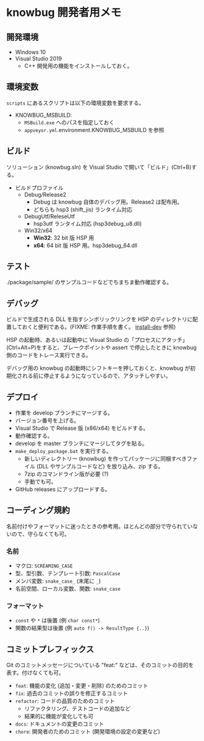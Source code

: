 # knowbug 開発者用メモ

## 開発環境

- Windows 10
- Visual Studio 2019
    - C++ 開発用の機能をインストールしておく。

## 環境変数

`scripts` にあるスクリプトは以下の環境変数を要求する。

- KNOWBUG_MSBUILD:
    - `MSBuild.exe` へのパスを指定しておく
    - `appveyor.yml`.environment.KNOWBUG_MSBUILD を参照

## ビルド

ソリューション (knowbug.sln) を Visual Studio で開いて「ビルド」(Ctrl+B)する。

- ビルドプロファイル
    - Debug/Release2
        - Debug は knowbug 自体のデバッグ用。Release2 は配布用。
        - どちらも hsp3 (shift_jis) ランタイム対応
    - DebugUtf/ReleseUtf
        - hsp3utf ランタイム対応 (hsp3debug_u8.dll)
    - Win32/x64
        - **Win32**: 32 bit 版 HSP 用
        - **x64**: 64 bit 版 HSP 用。hsp3debug_64.dll

## テスト

./package/sample/ のサンプルコードなどでちまちま動作確認する。

## デバッグ

ビルドで生成される DLL を指すシンボリックリンクを HSP のディレクトリに配置しておくと便利である。(FIXME: 作業手順を書く。 [install-dev](./scripts/install-dev.ps1) 参照)

HSP の起動時、あるいは起動中に Visual Studio の「プロセスにアタッチ」(Ctrl+Alt+P)をすると、ブレークポイントや assert で停止したときに knowbug 側のコードをトレース実行できる。

デバッグ用の knowbug の起動時にシフトキーを押しておくと、knowbug が初期化される前に停止するようになっているので、アタッチしやすい。

## デプロイ

- 作業を develop ブランチにマージする。
- バージョン番号を上げる。
- Visual Studio で Release 版 (x86/x64) をビルドする。
- 動作確認する。
- develop を master ブランチにマージしてタグを貼る。
- `make_deploy_package.bat` を実行する。
    - 新しいディレクトリー (knowbug) を作ってパッケージに同梱すべきファイル (DLL やサンプルコードなど) を放り込み、zip する。
    - 7zip のコマンドライン版が必要 (?)
    - 手動でも可。
- GitHub releases にアップロードする。

## コーディング規約

名前付けやフォーマットに迷ったときの参考用。ほとんどの部分で守られていないので、守らなくても可。

### 名前

- マクロ: `SCREAMING_CASE`
- 型、型引数、テンプレート引数: `PascalCase`
- メンバ変数: `snake_case_` (末尾に `_`)
- 名前空間、ローカル変数、関数: `snake_case`

### フォーマット

- `const` や `*` は後置 (例 `char const*`)
- 関数の結果型は後置 (例 `auto f() -> ResultType {..}`)

## コミットプレフィックス

Git のコミットメッセージについている "feat:" などは、そのコミットの目的を表す。付けなくても可。

- `feat`: 機能の変化 (追加・変更・削除) のためのコミット
- `fix`: 過去のコミットの誤りを修正するコミット
- `refactor`: コードの品質のためのコミット
    - リファクタリング、テストコードの追加など
    - 結果的に機能が変化しても可
- `docs`: ドキュメントの変更のコミット
- `chore`: 開発者のためのコミット (開発環境の設定の変更など)
